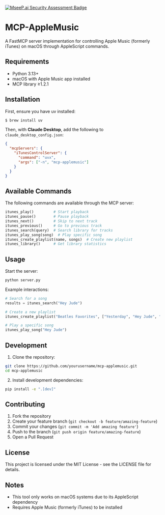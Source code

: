[![MseeP.ai Security Assessment Badge](https://mseep.net/pr/kennethreitz-mcp-applemusic-badge.png)](https://mseep.ai/app/kennethreitz-mcp-applemusic)

# MCP-AppleMusic

A FastMCP server implementation for controlling Apple Music (formerly iTunes) on macOS through AppleScript commands.

## Requirements

- Python 3.13+
- macOS with Apple Music app installed
- MCP library ≥1.2.1

## Installation

First, ensure you have uv installed:
```bash
$ brew install uv
```

Then, with **Claude Desktop**, add the following to `claude_desktop_config.json`:

```json
{
  "mcpServers": {
    "iTunesControlServer": {
      "command": "uvx",
      "args": ["-n", "mcp-applemusic"]
    }
  }
}
```

## Available Commands

The following commands are available through the MCP server:

```python
itunes_play()         # Start playback
itunes_pause()        # Pause playback
itunes_next()         # Skip to next track
itunes_previous()     # Go to previous track
itunes_search(query)  # Search library for tracks
itunes_play_song(song)  # Play specific song
itunes_create_playlist(name, songs)  # Create new playlist
itunes_library()      # Get library statistics
```

## Usage

Start the server:

```bash
python server.py
```

Example interactions:

```python
# Search for a song
results = itunes_search("Hey Jude")

# Create a new playlist
itunes_create_playlist("Beatles Favorites", ["Yesterday", "Hey Jude", "Let It Be"])

# Play a specific song
itunes_play_song("Hey Jude")
```

## Development

1. Clone the repository:
```bash
git clone https://github.com/yourusername/mcp-applemusic.git
cd mcp-applemusic
```

2. Install development dependencies:
```bash
pip install -e ".[dev]"
```

## Contributing

1. Fork the repository
2. Create your feature branch (`git checkout -b feature/amazing-feature`)
3. Commit your changes (`git commit -m 'Add amazing feature'`)
4. Push to the branch (`git push origin feature/amazing-feature`)
5. Open a Pull Request

## License

This project is licensed under the MIT License - see the LICENSE file for details.

## Notes

- This tool only works on macOS systems due to its AppleScript dependency
- Requires Apple Music (formerly iTunes) to be installed
